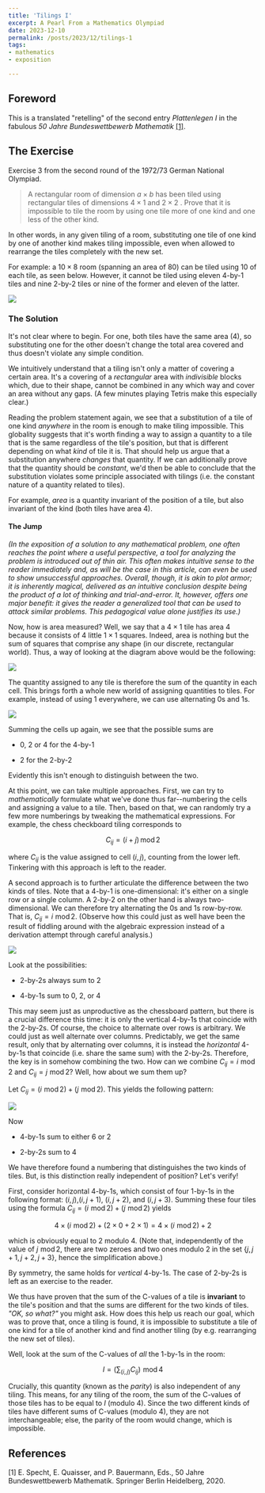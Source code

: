```yaml
---
title: 'Tilings I'
excerpt: A Pearl From a Mathematics Olympiad
date: 2023-12-10
permalink: /posts/2023/12/tilings-1
tags:
- mathematics
- exposition

---
```

## Foreword

This is a translated "retelling" of the second entry *Plattenlegen I* in the fabulous *50 Jahre Bundeswettbewerb Mathematik* [[1]](#references).

## The Exercise

Exercise 3 from the second round of the 1972/73 German National Olympiad.

> A rectangular room of dimension $a \times b$ has been tiled using rectangular tiles of dimensions $4\times 1$ and $2\times 2$ . Prove that it is impossible to tile the room by using one tile more of one kind and one less of the other kind.

In other words, in any given tiling of a room, substituting one tile of one kind by one of another kind makes tiling impossible, even when allowed to rearrange the tiles completely with the new set.

For example: a $10\times 8$ room (spanning an area of $80$) can be tiled using 10 of each tile, as seen below. However, it cannot  be tiled using eleven 4-by-1 tiles and nine 2-by-2 tiles or nine of the former and eleven of the latter.

![](/images/tilings-1/2023-10-29-15-51-10-image.png)

### The Solution

It's not clear where to begin. For one, both tiles have the same area (4), so substituting one for the other doesn't change the total area covered and thus doesn't violate any simple condition.

We intuitively understand that a tiling isn't only a matter of covering a certain area. It's a covering of a *rectangular* area with *indivisible* blocks which, due to their shape, cannot be combined in any which way and cover an area without any gaps. (A few minutes playing Tetris make this especially clear.)

Reading the problem statement again, we see that a substitution of a tile of one kind *anywhere* in the room is enough to make tiling impossible. This globality suggests that it's worth finding a way to assign a quantity to a tile that is the same regardless of the tile's position, but that is different depending on what *kind* of tile it is. That should help us argue that a substitution anywhere *changes* that quantity. If we can additionally prove that the quantity should be *constant*, we'd then be able to conclude that the substitution violates some principle associated with tilings (i.e. the constant nature of a quantity related to tiles).

For example, *area* is a quantity invariant of the position of a tile, but also invariant of the kind (both tiles have area 4).

#### The Jump

*(In the exposition of a solution to any mathematical problem, one often reaches the point where a useful perspective, a tool for analyzing the problem is introduced out of thin air. This often makes intuitive sense to the reader immediately and, as will be the case in this article, can even be used to show unsuccessful approaches. Overall, though, it is akin to plot armor; it is inherently magical, delivered as an intuitive conclusion despite being the product of a lot of thinking and trial-and-error. It, however, offers one major benefit: it gives the reader a generalized tool that can be used to attack similar problems. This pedagogical value alone justifies its use.)*

Now, how is area measured? Well, we say that a $4 \times 1$ tile has area 4 because it consists of 4 little $1 \times 1$ squares. Indeed, area is nothing but the sum of squares that comprise any shape (in our discrete, rectangular world). Thus, a way of looking at the diagram above would be the following:

![](/images/tilings-1/2023-10-29-17-14-35-image.png)

The quantity assigned to any tile is therefore the sum of the quantity in each cell. This brings forth a whole new world of assigning quantities to tiles. For example, instead of using 1 everywhere, we can use alternating 0s and 1s.

![](/images/tilings-1/2023-10-29-17-18-59-image.png)

Summing the cells up again, we see that the possible sums are

- 0, 2 or 4 for the 4-by-1

- 2 for the 2-by-2

Evidently this isn't enough to distinguish between the two.

At this point, we can take multiple approaches. First, we can try to *mathematically* formulate what we've done thus far--numbering the cells and assigning a value to a tile. Then, based on that, we can randomly try a few more numberings by tweaking the mathematical expressions. For example, the chess checkboard tiling corresponds to

$$
C_{ij} = (i + j) \, \text{mod} \, 2
$$

where $C_{ij}$ is the value assigned to cell $(i,j)$, counting from the lower left. Tinkering with this approach is left to the reader.

A second approach is to further articulate the difference between the two kinds of tiles. Note that a 4-by-1 is one-dimensional: it's either on a single row or a single column. A 2-by-2 on the other hand is always two-dimensional. We can therefore try alternating the 0s and 1s row-by-row. That is, $C_{ij} = i\,\,\text{mod}\,2$. (Observe how this could just as well have been the result of fiddling around with the algebraic expression instead of a derivation attempt through careful analysis.)

![](/images/tilings-1/2023-10-29-21-33-51-image.png)

Look at the possibilities:

- 2-by-2s always sum to 2

- 4-by-1s sum to 0, 2, or 4

This may seem just as unproductive as the chessboard pattern, but there is a crucial difference this time: it is only the vertical 4-by-1s that coincide with the 2-by-2s. Of course, the choice to alternate over rows is arbitrary. We could just as well alternate over columns. Predictably, we get the same result, only that by alternating over columns, it is instead the *horizontal* 4-by-1s that coincide (i.e. share the same sum) with the 2-by-2s. Therefore, the key is in somehow combining the two. How can we combine $C_{ij} = i\,\,\text{mod}\,2$ and $C_{ij} = j\,\,\text{mod}\,2$? Well, how about we sum them up?

Let $C_{ij} = (i\,\,\text{mod}\,2) + (j\,\,\text{mod}\,2)$. This yields the following pattern:

![](/images/tilings-1/2023-10-29-21-44-29-image.png)

 Now

- 4-by-1s sum to either 6 or 2

- 2-by-2s sum to 4

We have therefore found a numbering that distinguishes the two kinds of tiles. But, is this distinction really independent of position? Let's verify!

First, consider horizontal 4-by-1s, which consist of four 1-by-1s in the following format: $(i, j)$,$(i, j+1)$, $(i, j+2)$, and $(i, j+3)$. Summing these four tiles using the formula $C_{ij} = (i\,\,\text{mod}\,2) + (j\,\,\text{mod}\,2)$ yields

$$
4\times(i\,\,\text{mod}\,2) + (2\times0 + 2\times1) = 4\times(i\,\,\text{mod}\,2)+2
$$

which is obviously equal to 2 modulo 4. (Note that, independently of the value of $j\,\,\text{mod}\,2$, there are two zeroes and two ones modulo 2 in the set $\{j, j+1, j+2, j+3\}$, hence the simplification above.)

By symmetry, the same holds for *vertical* 4-by-1s. The case of 2-by-2s is left as an exercise to the reader. 

We thus have proven that the sum of the C-values of a tile is **invariant** to the tile's position and that the sums are different for the two kinds of tiles. *"OK, so what?"* you might ask. How does this help us reach our goal, which was to prove that, once a tiling is found, it is impossible to substitute a tile of one kind for a tile of another kind and find another tiling (by e.g. rearranging the new set of tiles).

Well, look at the sum of the C-values of *all* the 1-by-1s in the room:

$$
I = \Big(\sum_{(i, j)}C_{ij}\Big)\,\,\text{mod}\,4
$$

Crucially, this quantity (known as the *parity*) is also independent of any tiling. This means, for any tiling of the room, the sum of the C-values of those tiles has to be equal to $I$ (modulo 4). Since the two different kinds of tiles have different sums of C-values (modulo 4), they are not interchangeable; else, the parity of the room would change, which is impossible.

## References

[1] E. Specht, E. Quaisser, and P. Bauermann, Eds., 50 Jahre Bundeswettbewerb Mathematik. Springer Berlin Heidelberg, 2020.
